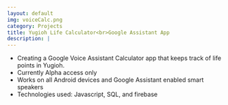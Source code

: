 ```yaml
---
layout: default
img: voiceCalc.png
category: Projects
title: Yugioh Life Calculator<br>Google Assistant App
description: |
---
```

* Creating a Google Voice Assistant Calculator app that keeps track of life points in Yugioh.
* Currently Alpha access only
* Works on all Android devices and Google Assistant enabled smart speakers
* Technologies used: Javascript, SQL, and firebase